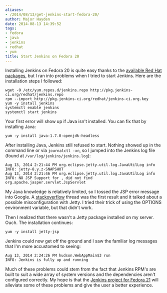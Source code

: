 ```yaml
---
aliases:
- /2014/08/13/get-jenkins-start-fedora-20/
author: Major Hayden
date: 2014-08-13 14:39:52
tags:
- fedora
- java
- jenkins
- redhat
- yum
title: Start Jenkins on Fedora 20
---
```


Installing Jenkins on Fedora 20 is quite easy thanks to the [available Red Hat packages][1], but I ran into problems when I tried to start Jenkins. Here are the installation steps I followed:

```
wget -O /etc/yum.repos.d/jenkins.repo http://pkg.jenkins-ci.org/redhat/jenkins.repo
rpm --import http://pkg.jenkins-ci.org/redhat/jenkins-ci.org.key
yum -y install jenkins
systemctl enable jenkins
systemctl start jenkins
```


Your first error will show up if Java isn't installed. You can fix that by installing Java:

```
yum -y install java-1.7.0-openjdk-headless
```


After installing Java, Jenkins still refused to start. Nothing showed up in the command line or via `journalctl -xn`, so I jumped into the Jenkins log file (found at `/var/log/jenkins/jenkins.log`):

```
Aug 13, 2014 2:21:44 PM org.eclipse.jetty.util.log.JavaUtilLog info
INFO: jetty-8.y.z-SNAPSHOT
Aug 13, 2014 2:21:46 PM org.eclipse.jetty.util.log.JavaUtilLog info
INFO: NO JSP Support for , did not find org.apache.jasper.servlet.JspServlet
```


My Java knowledge is relatively limited, so I tossed the JSP error message into Google. A [stackoverflow][2] thread was the first result and it talked about a possible misconfiguration with Jetty. I tried their trick of using the OPTIONS environment variable, but that didn't work.

Then I realized that there wasn't a Jetty package installed on my server. Ouch. The installation continues:

```
yum -y install jetty-jsp
```


Jenkins could now get off the ground and I saw the familiar log messages that I'm more accustomed to seeing:

```
Aug 13, 2014 2:24:26 PM hudson.WebAppMain$3 run
INFO: Jenkins is fully up and running
```


Much of these problems could stem from the fact that Jenkins RPM's are built to suit a wide array of system versions and the dependencies aren't configured correctly. My hope is that the [Jenkins project for Fedora 21][3] will alleviate some of these problems and give the user a better experience.

 [1]: http://pkg.jenkins-ci.org/redhat/
 [2]: https://stackoverflow.com/questions/3521654/missing-jsp-support-in-jetty-or-confusing-log-message
 [3]: https://fedoraproject.org/wiki/Changes/Jenkins